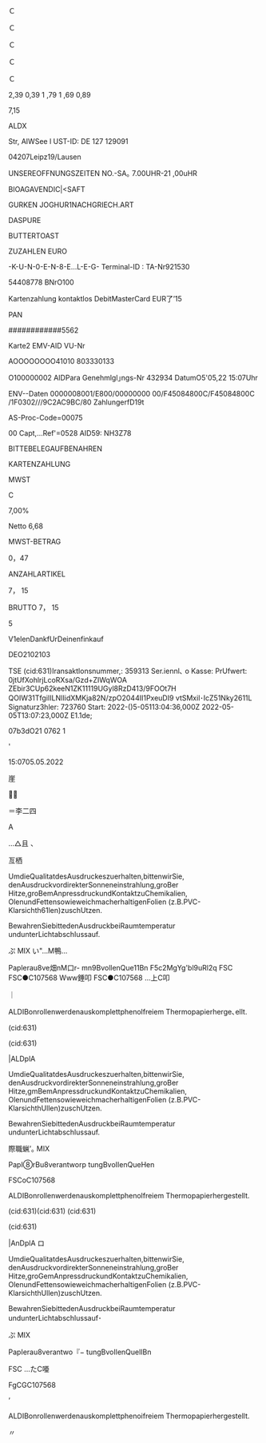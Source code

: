 Ｃ

Ｃ

Ｃ

Ｃ

Ｃ

2,39
0,39
1 ,79
1 ,69
0,89

7,15

ALDX

Str, AIWSee l
UST-ID: DE 127 129091

04207Leipz19/Lausen

UNSEREOFFNUNGSZEITEN
NO.-SA｡ 7.00UHR-21 ,00uHR

BIOAGAVENDIC|<SAFT

GURKEN
JOGHUR1NACHGRIECH.ART

DASPURE

BUTTERTOAST

ZUZAHLEN EURO

-K-U-N-0-E-N-8-E…L-E-G-
Terminal-ID :
TA-Nr921530

54408778
BNrO100

Kartenzahlung
kontaktlos
DebitMasterCard
EUR了’15

PAN

############5562

Karte2
EMV-AID
VU-Nr

AOOOOOOOO41010
803330133

O100000002
AIDPara
Genehmlgl｣ngs-Nr
432934
DatumO5'05,22 15:07Uhr

ENV--Daten
0000008001/E800/00000000
00/F45084800C/F45084800C
/1F0302///9C2AC9BC/80
ZahlungerfD19t

AS-Proc-Code=00075

00
Capt,…Ref'=0528
AID59: NH3Z78

BITTEBELEGAUFBENAHREN

KARTENZAHLUNG

MWST

C

7,00%

Netto
6,68

MWST-BETRAG

0，47

ANZAHLARTIKEL

7， 15

BRUTTO
7， 15

5

V1elenDankfUrDeinenfinkauf

DEO2102103

TSE (cid:631)Iransaktlonsnummer,: 359313
Ser.iennl､ o Kasse:
PrUfwert:
0jtUfXohlrjLcoRXsa/Gzd+ZIWqWOA
ZEbir3CUp62keeN1ZK11119UGyl8RzD413/9FOOt7H
QOIW31TfgiIILNIIidXMKja82N/zpO2044II1PxeuDI9
vtSMxil･IcZ51Nky2611L
Signaturz3hler: 723760
Start: 2022-()5-05113:04:36,000Z
2022-05-05T13:07:23,000Z
E1.1de;

07b3dO21 0762 1

'

15:0705.05.2022

崖

ｰ

＝李二四

A

…△且 、

亙栖

UmdieQualitatdesAusdruckeszuerhalten,bittenwirSie,
denAusdruckvordirekterSonneneinstrahlung,groBer
Hitze,groBemAnpressdruckundKontaktzuChemikalien,
OlenundFettensowieweichmacherhaltigenFolien
(z.B.PVC-Klarsichth61len)zuschUtzen.

BewahrenSiebittedenAusdruckbeiRaumtemperatur
undunterLichtabschIussauf.

ぷ MIX
い"…M鴨…

Paplerau8ve畑nM口r-
mn9BvollenQue11Bn
F5c2MgYg'bl9uRl2q
FSC
FSC●C107568
Www錘叩 FSC●C107568
…上C叩

｜

ALDIBonrollenwerdenauskomplettphenolfreiem
Thermopapierherge､ellt.

(cid:631)

(cid:631)

|ALDplA

UmdieQualitatdesAusdruckeszuerhalten,bittenwirSie,
denAusdruckvordirekterSonneneinstrahlung,groBer
Hitze,gmBemAnpressdruckundKontaktzuChemikalien,
OlenundFettensowieweichmacherhaltigenFolien
(z.B.PVC-KlarsichthUllen)zuschUtzen.

BewahrenSiebittedenAusdruckbeiRaumtemperatur
undunterLichtabschlussauf.

際職蝋’｡ MIX

PapI⑧rBu8verantworp
tungBvoIIenQueHen

FSCoC107568

ALDIBonrollenwerdenauskomplettphenolfreiem
Thermopapierhergestellt.

(cid:631)(cid:631) (cid:631)

(cid:631)

|AnDplA ロ

UmdieQualitatdesAusdruckeszuerhalten,bittenwirSie,
denAusdruckvordirekterSonneneinstrahlung,groBer
Hitze,groGemAnpressdruckundKontaktzuChemikalien,
OlenundFettensowieweichmacherhaltigenFolien
(z.B.PVC-KlarsichthUllen)zuschUtzen.

BewahrenSiebittedenAusdruckbeiRaumtemperatur
undunterLichtabschlussauf･

ぷ MIX

PapIerau8verantwo『−
tungBvoIlenQuelIBn

FSC
…たC唖

FgCGC107568

’

ALDIBonrollenwerdenauskomplettphenoifreiem
Thermopapierhergestellt.

〃

